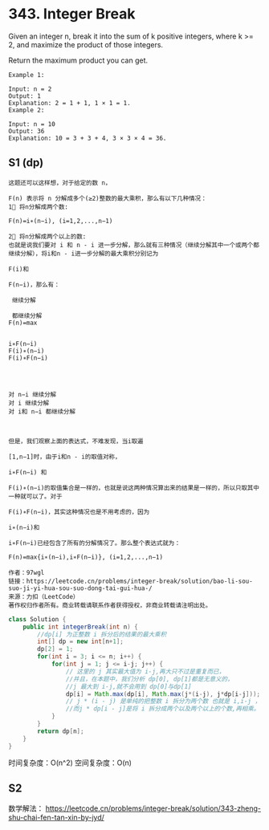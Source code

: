# 343. Integer Break

Given an integer n, break it into the sum of k positive integers, where k >= 2, and maximize the product of those integers.

Return the maximum product you can get.

```
Example 1:

Input: n = 2
Output: 1
Explanation: 2 = 1 + 1, 1 × 1 = 1.
Example 2:

Input: n = 10
Output: 36
Explanation: 10 = 3 + 3 + 4, 3 × 3 × 4 = 36.
```
## S1 (dp)
```
这题还可以这样想，对于给定的数 n，

F(n) 表示将 n 分解成多个(≥2)整数的最大乘积，那么有以下几种情况：
1⃣ 将n分解成两个数:

F(n)=i∗(n−i), (i=1,2,...,n−1)

2⃣ 将n分解成两个以上的数:
也就是说我们要对 i 和 n - i 进一步分解，那么就有三种情况（继续分解其中一个或两个都继续分解），将i和n - i进一步分解的最大乘积分别记为 

F(i)和

F(n−i)，那么有：

 继续分解

 都继续分解
F(n)=max 

  
i∗F(n−i)
F(i)∗(n−i)
F(i)∗F(n−i)
​
  
​
  
对 n−i 继续分解
对 i 继续分解
对 i和 n−i 都继续分解
​
 

但是，我们观察上面的表达式，不难发现，当i取遍

[1,n−1]时，由于i和n - i的取值对称，

i∗F(n−i) 和 

F(i)∗(n−i)的取值集合是一样的，也就是说这两种情况算出来的结果是一样的，所以只取其中一种就可以了。对于

F(i)∗F(n−i)，其实这种情况也是不用考虑的，因为 

i∗(n−i)和

i∗F(n−i)已经包含了所有的分解情况了。那么整个表达式就为：

F(n)=max{i∗(n−i),i∗F(n−i)}, (i=1,2,...,n−1)

作者：97wgl
链接：https://leetcode.cn/problems/integer-break/solution/bao-li-sou-suo-ji-yi-hua-sou-suo-dong-tai-gui-hua-/
来源：力扣（LeetCode）
著作权归作者所有。商业转载请联系作者获得授权，非商业转载请注明出处。

```
```java
class Solution {
    public int integerBreak(int n) {
        //dp[i] 为正整数 i 拆分后的结果的最大乘积
        int[] dp = new int[n+1];
        dp[2] = 1;
        for(int i = 3; i <= n; i++) {
            for(int j = 1; j <= i-j; j++) {
                // 这里的 j 其实最大值为 i-j,再大只不过是重复而已，
                //并且，在本题中，我们分析 dp[0], dp[1]都是无意义的，
                //j 最大到 i-j,就不会用到 dp[0]与dp[1]
                dp[i] = Math.max(dp[i], Math.max(j*(i-j), j*dp[i-j]));
                // j * (i - j) 是单纯的把整数 i 拆分为两个数 也就是 i,i-j ，再相乘
                //而j * dp[i - j]是将 i 拆分成两个以及两个以上的个数,再相乘。
            }
        }
        return dp[n];
    }
}
```
时间复杂度：O(n^2)
空间复杂度：O(n)


## S2 
数学解法： https://leetcode.cn/problems/integer-break/solution/343-zheng-shu-chai-fen-tan-xin-by-jyd/